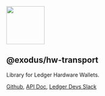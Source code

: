 <img src="https://user-images.githubusercontent.com/211411/34776833-6f1ef4da-f618-11e7-8b13-f0697901d6a8.png" height="100" />

## @exodus/hw-transport

Library for Ledger Hardware Wallets.

[Github](https://github.com/ExodusMovement/ledgerjs/),
[API Doc](http://ledgerhq.github.io/ledgerjs/),
[Ledger Devs Slack](https://ledger-dev.slack.com/)
